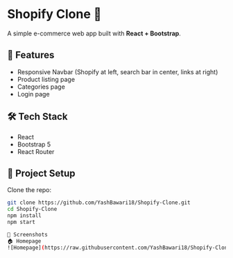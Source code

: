 # Shopify Clone 🛒

A simple e-commerce web app built with **React + Bootstrap**.

## 🚀 Features

- Responsive Navbar (Shopify at left, search bar in center, links at right)
- Product listing page
- Categories page
- Login page

## 🛠️ Tech Stack

- React
- Bootstrap 5
- React Router

## 📂 Project Setup

Clone the repo:

```bash
git clone https://github.com/YashBawari18/Shopify-Clone.git
cd Shopify-Clone
npm install
npm start

📸 Screenshots
🏠 Homepage
![Homepage](https://raw.githubusercontent.com/YashBawari18/Shopify-Clone/main/src/assets/Home.png)

```
